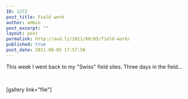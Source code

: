 ```yaml
---
ID: 1272
post_title: Field work
author: admin
post_excerpt: ""
layout: post
permalink: http://aud.li/2011/08/05/field-work/
published: true
post_date: 2011-08-05 17:57:50
---
```

This week I went back to my "Swiss" field sites. Three days in the field...

&nbsp;

[gallery link="file"]

&nbsp;